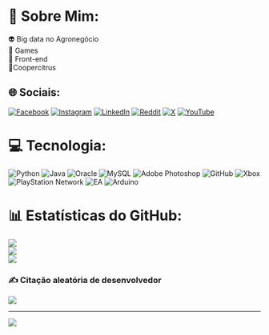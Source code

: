 # 💫 Sobre Mim:
👽 Big data no Agronegócio <br>​🤖 Games<br>👾 Front-end<br>💼Coopercitrus 


## 🌐 Sociais:
[![Facebook](https://img.shields.io/badge/Facebook-%231877F2.svg?logo=Facebook&logoColor=white)](https://facebook.com/https://www.facebook.com/GoatWillian/?locale=pt_BR) [![Instagram](https://img.shields.io/badge/Instagram-%23E4405F.svg?logo=Instagram&logoColor=white)](https://instagram.com/https://www.instagram.com/chelseadeprefc/) [![LinkedIn](https://img.shields.io/badge/LinkedIn-%230077B5.svg?logo=linkedin&logoColor=white)](https://linkedin.com/in/https://www.linkedin.com/in/willian-alves-71257318b/) [![Reddit](https://img.shields.io/badge/Reddit-%23FF4500.svg?logo=Reddit&logoColor=white)](https://reddit.com/user/https://www.reddit.com/user/Willgoatj/) [![X](https://img.shields.io/badge/X-black.svg?logo=X&logoColor=white)](https://x.com/https://x.com/ChelseadaDepre) [![YouTube](https://img.shields.io/badge/YouTube-%23FF0000.svg?logo=YouTube&logoColor=white)](https://youtube.com/@https://www.youtube.com/@will8183) 

# 💻   Tecnologia:
![Python](https://img.shields.io/badge/python-3670A0?style=for-the-badge&logo=python&logoColor=ffdd54) ![Java](https://img.shields.io/badge/java-%23ED8B00.svg?style=for-the-badge&logo=openjdk&logoColor=white) ![Oracle](https://img.shields.io/badge/Oracle-F80000?style=for-the-badge&logo=oracle&logoColor=white) ![MySQL](https://img.shields.io/badge/mysql-4479A1.svg?style=for-the-badge&logo=mysql&logoColor=white) ![Adobe Photoshop](https://img.shields.io/badge/adobe%20photoshop-%2331A8FF.svg?style=for-the-badge&logo=adobe%20photoshop&logoColor=white) ![GitHub](https://img.shields.io/badge/github-%23121011.svg?style=for-the-badge&logo=github&logoColor=white) ![Xbox](https://img.shields.io/badge/xbox-%23107C10.svg?style=for-the-badge&logo=xbox&logoColor=white) ![PlayStation Network](https://img.shields.io/badge/PSN-%230070D1.svg?style=for-the-badge&logo=Playstation&logoColor=white) ![EA](https://img.shields.io/badge/ea-%23000000.svg?style=for-the-badge&logo=ea&logoColor=white) ![Arduino](https://img.shields.io/badge/-Arduino-00979D?style=for-the-badge&logo=Arduino&logoColor=white)
# 📊 Estatísticas do GitHub:
![](https://github-readme-stats.vercel.app/api?username=GitWillTi&theme=blue_navy&hide_border=false&include_all_commits=false&count_private=false)<br/>
![](https://github-readme-streak-stats.herokuapp.com/?user=GitWillTi&theme=blue_navy&hide_border=false)<br/>
![](https://github-readme-stats.vercel.app/api/top-langs/?username=GitWillTi&theme=blue_navy&hide_border=false&include_all_commits=false&count_private=false&layout=compact)

### ✍️ Citação aleatória de desenvolvedor
![](https://quotes-github-readme.vercel.app/api?type=horizontal&theme=dark)

---
[![](https://visitcount.itsvg.in/api?id=GitWillTi&icon=0&color=0)](https://visitcount.itsvg.in)

<!-- Proudly created with GPRM ( https://gprm.itsvg.in ) -->
